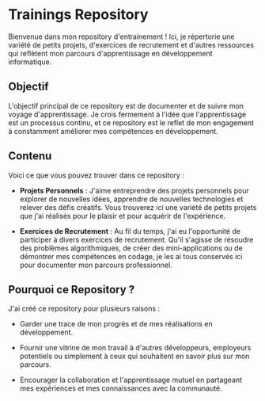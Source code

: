 # Trainings Repository

Bienvenue dans mon repository d'entrainement ! Ici, je répertorie une variété de petits projets, d'exercices de recrutement et d'autres ressources qui reflètent mon parcours d'apprentissage en développement informatique.

## Objectif

L'objectif principal de ce repository est de documenter et de suivre mon voyage d'apprentissage. Je crois fermement à l'idée que l'apprentissage est un processus continu, et ce repository est le reflet de mon engagement à constamment améliorer mes compétences en développement.

## Contenu

Voici ce que vous pouvez trouver dans ce repository :

- **Projets Personnels** : J'aime entreprendre des projets personnels pour explorer de nouvelles idées, apprendre de nouvelles technologies et relever des défis créatifs. Vous trouverez ici une variété de petits projets que j'ai réalisés pour le plaisir et pour acquérir de l'expérience.

- **Exercices de Recrutement** : Au fil du temps, j'ai eu l'opportunité de participer à divers exercices de recrutement. Qu'il s'agisse de résoudre des problèmes algorithmiques, de créer des mini-applications ou de démontrer mes compétences en codage, je les ai tous conservés ici pour documenter mon parcours professionnel.

## Pourquoi ce Repository ?

J'ai créé ce repository pour plusieurs raisons :

- Garder une trace de mon progrès et de mes réalisations en développement.

- Fournir une vitrine de mon travail à d'autres développeurs, employeurs potentiels ou simplement à ceux qui souhaitent en savoir plus sur mon parcours.

- Encourager la collaboration et l'apprentissage mutuel en partageant mes expériences et mes connaissances avec la communauté.
